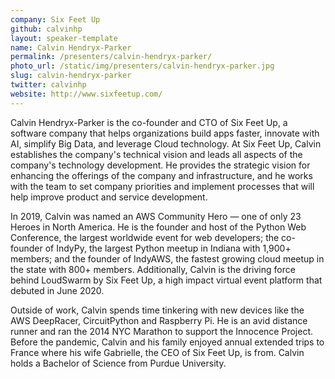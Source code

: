 ```yaml
---
company: Six Feet Up
github: calvinhp
layout: speaker-template
name: Calvin Hendryx-Parker
permalink: /presenters/calvin-hendryx-parker/
photo_url: /static/img/presenters/calvin-hendryx-parker.jpg
slug: calvin-hendryx-parker
twitter: calvinhp
website: http://www.sixfeetup.com/
---
```


Calvin Hendryx-Parker is the co-founder and CTO of Six Feet Up, a software company that helps organizations build apps faster, innovate with AI, simplify Big Data, and leverage Cloud technology. At Six Feet Up, Calvin establishes the company's technical vision and leads all aspects of the company's technology development. He provides the strategic vision for enhancing the offerings of the company and infrastructure, and he works with the team to set company priorities and implement processes that will help improve product and service development. 

 In 2019, Calvin was named an AWS Community Hero — one of only 23 Heroes in North America. He is the founder and host of the Python Web Conference, the largest worldwide event for web developers; the co-founder of IndyPy, the largest Python meetup in Indiana with 1,900+ members; and the founder of IndyAWS, the fastest growing cloud meetup in the state with 800+ members. Additionally, Calvin is the driving force behind LoudSwarm by Six Feet Up, a high impact virtual event platform that debuted in June 2020.

Outside of work, Calvin spends time tinkering with new devices like the AWS DeepRacer, CircuitPython and Raspberry Pi. He is an avid distance runner and ran the 2014 NYC Marathon to support the Innocence Project. Before the pandemic, Calvin and his family enjoyed annual extended trips to France where his wife Gabrielle, the CEO of Six Feet Up, is from. Calvin holds a Bachelor of Science from Purdue University.
